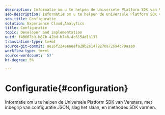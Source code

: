 ```yaml
---
description: Informatie om u te helpen de Universele Platform SDK van Vensters, met inbegrip van configuratie JSON, slag het slaan, en methodes SDK vormen.
seo-description: Informatie om u te helpen de Universele Platform SDK van Vensters, met inbegrip van configuratie JSON, slag het slaan, en methodes SDK vormen.
seo-title: Configuratie
solution: Experience Cloud,Analytics
title: Configuratie
topic: Developer and implementation
uuid: f49667b9-b87b-42bd-b7a6-4c6154d1b137
translation-type: tm+mt
source-git-commit: ae16f224eeaeefa29b2e1479270a72694c79aaa0
workflow-type: tm+mt
source-wordcount: '57'
ht-degree: 5%

---
```



# Configuratie{#configuration}

Informatie om u te helpen de Universele Platform SDK van Vensters, met inbegrip van configuratie JSON, slag het slaan, en methodes SDK vormen.
